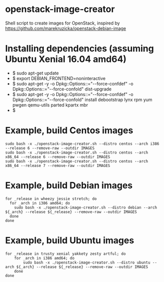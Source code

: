 # openstack-image-creator
Shell script to create images for OpenStack, inspired by https://github.com/marekruzicka/openstack-debian-image

# Installing dependencies (assuming Ubuntu Xenial 16.04 amd64)
* $ sudo apt-get update
* $ export DEBIAN_FRONTEND=noninteractive
* $ sudo apt-get -y -o Dpkg::Options::="--force-confdef" -o Dpkg::Options::="--force-confold"  dist-upgrade
* $ sudo apt-get -y -o Dpkg::Options::="--force-confdef" -o Dpkg::Options::="--force-confold"  install debootstrap lynx rpm yum pwgen qemu-utils parted kpartx mbr 
* $

# Example, build Centos images
```
sudo bash -x ./openstack-image-creator.sh --distro centos --arch i386 --release 6 --remove-raw --outdir IMAGES
sudo bash -x ./openstack-image-creator.sh --distro centos --arch x86_64 --release 6 --remove-raw --outdir IMAGES
sudo bash -x ./openstack-image-creator.sh --distro centos --arch x86_64 --release 7 --remove-raw --outdir IMAGES
```
# Example, build Debian images
```
for _release in wheezy jessie stretch; do
  for _arch in i386 amd64; do
    sudo bash -x ./openstack-image-creator.sh --distro debian --arch ${_arch} --release ${_release} --remove-raw --outdir IMAGES
  done
done
```
# Example, build Ubuntu images
```
for _release in trusty xenial yakkety zesty artful; do
	for _arch in i386 amd64; do
		sudo bash -x ./openstack-image-creator.sh --distro ubuntu --arch ${_arch} --release ${_release} --remove-raw --outdir IMAGES
	done
done
```
